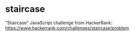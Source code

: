 # staircase
"Staircase" JavaScript challenge from HackerRank: 
https://www.hackerrank.com/challenges/staircase/problem
